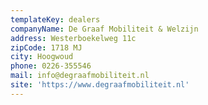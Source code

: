 ```yaml
---
templateKey: dealers
companyName: De Graaf Mobiliteit & Welzijn
address: Westerboekelweg 11c
zipCode: 1718 MJ
city: Hoogwoud
phone: 0226-355546
mail: info@degraafmobiliteit.nl
site: 'https://www.degraafmobiliteit.nl'
---
```


